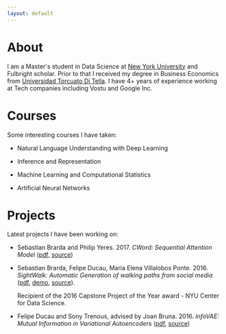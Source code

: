 ```yaml
---
layout: default
---
```


# [](#header-2)About
I am a Master's student in Data Science at [New York University](http://cds.nyu.edu/) and Fulbright scholar. Prior to that I received my degree in Business Economics from [Universidad Torcuato Di Tella](http://www.utdt.edu/). I have 4+ years of experience working at Tech companies including Vostu and Google Inc.

#  [](#header-2)Courses
Some interesting courses I have taken:

- Natural Language Understanding with Deep Learning

- Inference and Representation

- Machine Learning and Computational Statistics

- Artificial Neural Networks

# [](#header-2)Projects
Latest projects I have been working on:

- Sebastian Brarda and Philip Yeres. 2017. _CWord: Sequential Attention Model_ ([pdf](https://github.com/fducau/CWord/blob/master/CWord_fnd212_mvp291.pdf), [source](https://github.com/pyeres/rc-cnn-dailymail))

- Sebastian Brarda, Felipe Ducau, Maria Elena Villalobos Ponte. 2016. _SightWalk: Automatic Generation of walking paths from social media_ ([pdf](https://github.com/fducau/sightwalk/blob/master/SightWalk_Final_Report.pdf), [demo](http://www.youtube.com/watch?v=GAvCeND9iRI), [source](https://github.com/fducau/sightwalk)). 

   Recipient of the 2016 Capstone Project of the Year award - NYU Center for Data Science.

- Felipe Ducau and Sony Trenous, advised by Joan Bruna. 2016. _infoVAE: Mutual Information in Variational Autoencoders_ ([pdf](https://github.com/fducau/infoVAE/blob/master/Mutual%20Information%20in%20Variational%20Autoencoders.pdf), [source](https://github.com/fducau/infoVAE))
